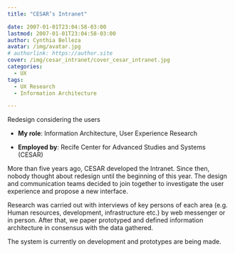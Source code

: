 ```yaml
---
title: "CESAR’s Intranet"

date: 2007-01-01T23:04:58-03:00
lastmod: 2007-01-01T23:04:58-03:00
author: Cynthia Belleza
avatar: /img/avatar.jpg
# authorlink: https://author.site
cover: /img/cesar_intranet/cover_cesar_intranet.jpg
categories:
  - UX 
tags:
  - UX Research
  - Information Architecture

---
```


Redesign considering the users

<!--more-->

* **My role**: Information Architecture, User Experience Research 

* **Employed by**: Recife Center for Advanced Studies and Systems (CESAR)

More than five years ago, CESAR developed the Intranet. Since then, nobody thought about redesign until the beginning of this year. The design and communication teams decided to join together to investigate the user experience and propose a new interface.

Research was carried out with interviews of key persons of each area (e.g. Human resources, development, infrastructure etc.) by web messenger or in person. After that, we paper prototyped and defined information architecture in consensus with the data gathered. 

The system is currently on development and prototypes are being made.



